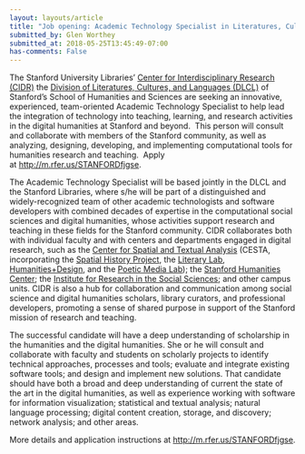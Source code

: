 ```yaml
---
layout: layouts/article
title: "Job opening: Academic Technology Specialist in Literatures, Cultures, and Languages"
submitted_by: Glen Worthey
submitted_at: 2018-05-25T13:45:49-07:00
has-comments: False
---
```


The Stanford University Libraries’ [Center for Interdisciplinary Research (CIDR)](http://cidr.stanford.edu) the [Division of Literatures, Cultures, and Languages (DLCL)](https://dlcl.stanford.edu/) of Stanford’s School of Humanities and Sciences are seeking an innovative, experienced, team-oriented Academic Technology Specialist to help lead the integration of technology into teaching, learning, and research activities in the digital humanities at Stanford and beyond.  This person will consult and collaborate with members of the Stanford community, as well as analyzing, designing, developing, and implementing computational tools for humanities research and teaching.  Apply at <http://m.rfer.us/STANFORDfjgse>.


The Academic Technology Specialist will be based jointly in the DLCL and the Stanford Libraries, where s/he will be part of a distinguished and widely-recognized team of other academic technologists and software developers with combined decades of expertise in the computational social sciences and digital humanities, whose activities support research and teaching in these fields for the Stanford community. CIDR collaborates both with individual faculty and with centers and departments engaged in digital research, such as the [Center for Spatial and Textual Analysis](http://cesta.stanford.edu) (CESTA, incorporating the [Spatial History Project](http://spatialhistory.stanford.edu), the [Literary Lab](http://litlab.stanford.edu), [Humanities+Design](http://hdlab.stanford.edu/), and the [Poetic Media Lab](https://poeticmedia.stanford.edu/)); the [Stanford Humanities Center](http://shc.stanford.edu); the [Institute for Research in the Social Sciences](http://iriss.stanford.edu); and other campus units. CIDR is also a hub for collaboration and communication among social science and digital humanities scholars, library curators, and professional developers, promoting a sense of shared purpose in support of the Stanford mission of research and teaching.


The successful candidate will have a deep understanding of scholarship in the humanities and the digital humanities. She or he will consult and collaborate with faculty and students on scholarly projects to identify technical approaches, processes and tools; evaluate and integrate existing software tools; and design and implement new solutions. That candidate should have both a broad and deep understanding of current the state of the art in the digital humanities, as well as experience working with software for information visualization; statistical and textual analysis; natural language processing; digital content creation, storage, and discovery; network analysis; and other areas.


More details and application instructions at <http://m.rfer.us/STANFORDfjgse>.


 